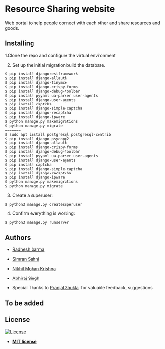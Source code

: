 # Resource Sharing website

Web portal to help people connect with each other and share resources and goods.

## Installing
1.Clone the repo and configure the virtual environment

2. Set up the initial migration build the database.

```
$ pip install djangorestframework
$ pip install django-allauth
$ pip install django-tinymce
$ pip install django-crispy-forms
$ pip install django-debug-toolbar
$ pip install pyyaml ua-parser user-agents
$ pip install django-user-agents
$ pip install captcha
$ pip install django-simple-captcha
$ pip install django-recaptcha
$ pip install django-ipware
$ python manage.py makemigrations
$ python manage.py migrate
=======
$ sudo apt install postgresql postgresql-contrib
$ pip install django psycopg2
$ pip install django-allauth
$ pip install django-crispy-forms
$ pip install django-debug-toolbar
$ pip install pyyaml ua-parser user-agents
$ pip install django-user-agents
$ pip install captcha
$ pip install django-simple-captcha
$ pip install django-recaptcha
$ pip install django-ipware
$ python manage.py makemigrations
$ python manage.py migrate
```

3.  Create a superuser:

```
$ python3 manage.py createsuperuser
```

4.  Confirm everything is working:

```
$ python3 manage.py runserver
```

## Authors

* [Radhesh Sarma](https://github.com/Radhesh-Sarma) &nbsp;&nbsp;&nbsp;
* [Simran Sahni](https://github.com/Simran-Sahni)&nbsp;&nbsp;
* [Nikhil Mohan Krishna](https://github.com/samael042)&nbsp;&nbsp;
* [Abhiraj Singh](https://github.com/AbhirathS)&nbsp;&nbsp;&nbsp;&nbsp;

 * Special Thanks to [Pranjal Shukla](https://www.facebook.com/PataNahi0)&nbsp; for valuable feedback, suggestions
## To be added

 
## License

[![License](http://img.shields.io/:license-mit-blue.svg?style=flat-square)](http://badges.mit-license.org)

- **[MIT license](http://opensource.org/licenses/mit-license.php)**



